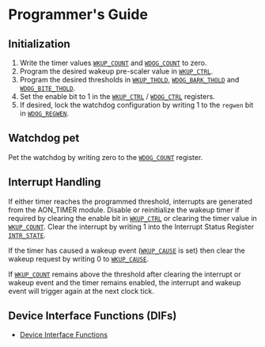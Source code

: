 # Programmer's Guide

## Initialization

1. Write the timer values [`WKUP_COUNT`](registers.md#wkup_count) and [`WDOG_COUNT`](registers.md#wdog_count) to zero.
2. Program the desired wakeup pre-scaler value in [`WKUP_CTRL`](registers.md#wkup_ctrl).
3. Program the desired thresholds in [`WKUP_THOLD`](registers.md#wkup_thold), [`WDOG_BARK_THOLD`](registers.md#wdog_bark_thold) and [`WDOG_BITE_THOLD`](registers.md#wdog_bite_thold).
4. Set the enable bit to 1 in the [`WKUP_CTRL`](registers.md#wkup_ctrl) / [`WDOG_CTRL`](registers.md#wdog_ctrl) registers.
5. If desired, lock the watchdog configuration by writing 1 to the `regwen` bit in [`WDOG_REGWEN`](registers.md#wdog_regwen).

## Watchdog pet

Pet the watchdog by writing zero to the [`WDOG_COUNT`](registers.md#wdog_count) register.

## Interrupt Handling

If either timer reaches the programmed threshold, interrupts are generated from the AON_TIMER module.
Disable or reinitialize the wakeup timer if required by clearing the enable bit in [`WKUP_CTRL`](registers.md#wkup_ctrl) or clearing the timer value in [`WKUP_COUNT`](registers.md#wkup_count).
Clear the interrupt by writing 1 into the Interrupt Status Register [`INTR_STATE`](registers.md#intr_state).

If the timer has caused a wakeup event ([`WKUP_CAUSE`](registers.md#wkup_cause) is set) then clear the wakeup request by writing 0 to [`WKUP_CAUSE`](registers.md#wkup_cause).

If [`WKUP_COUNT`](registers.md#wkup_count) remains above the threshold after clearing the interrupt or wakeup event and the timer remains enabled, the interrupt and wakeup event will trigger again at the next clock tick.

## Device Interface Functions (DIFs)

- [Device Interface Functions](../../../../sw/device/lib/dif/dif_aon_timer.h)
